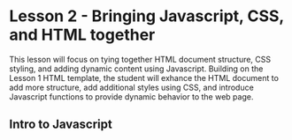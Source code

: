 # Lesson 2 - Bringing Javascript, CSS, and HTML together

This lesson will focus on tying together HTML document structure, CSS styling, and adding dynamic content using Javascript.  Building on the Lesson 1 HTML template, the student will exhance the HTML document to add more structure, add additional styles using CSS, and introduce Javascript functions to provide dynamic behavior to the web page.

## Intro to Javascript


